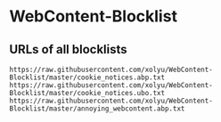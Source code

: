 # WebContent-Blocklist

## URLs of all blocklists

```
https://raw.githubusercontent.com/xolyu/WebContent-Blocklist/master/cookie_notices.abp.txt
https://raw.githubusercontent.com/xolyu/WebContent-Blocklist/master/cookie_notices.ubo.txt
https://raw.githubusercontent.com/xolyu/WebContent-Blocklist/master/annoying_webcontent.abp.txt
```
